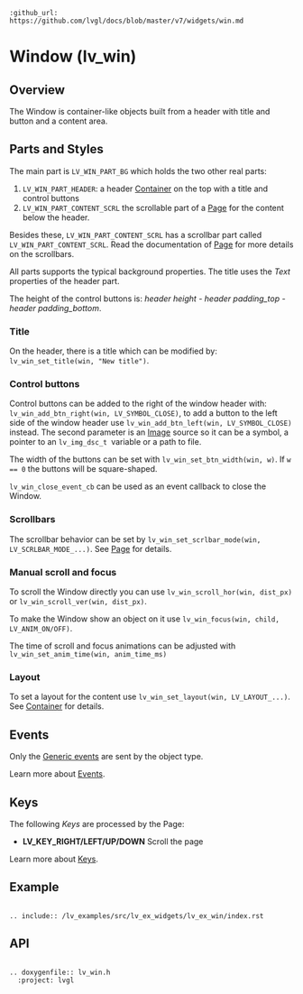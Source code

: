 ```eval_rst
:github_url: https://github.com/lvgl/docs/blob/master/v7/widgets/win.md
```
# Window (lv_win)

## Overview

The Window is container-like objects built from a header with title and button and a content area. 

 
## Parts and Styles
The main part is `LV_WIN_PART_BG` which holds the two other real parts:
1. `LV_WIN_PART_HEADER`: a header [Container](/widgets/cont) on the top with a title and control buttons
2. `LV_WIN_PART_CONTENT_SCRL` the scrollable part of a [Page](/widgets/page) for the content below the header. 


Besides these, `LV_WIN_PART_CONTENT_SCRL` has a scrollbar part called `LV_WIN_PART_CONTENT_SCRL`.
Read the documentation of [Page](/widgets/page) for more details on the scrollbars.

All parts supports the typical background properties. The title uses the *Text* properties of the header part.
 
The height of the control buttons is: *header height - header padding_top -  header padding_bottom*.
 

### Title
On the header, there is a title which can be modified by: `lv_win_set_title(win, "New title")`. 

### Control buttons
Control buttons can be added to the right of the window header with: `lv_win_add_btn_right(win, LV_SYMBOL_CLOSE)`, to add a button to the left side of the window header use `lv_win_add_btn_left(win, LV_SYMBOL_CLOSE)` instead.
The second parameter is an [Image](/widgets/img) source so it can be a symbol, a pointer to an `lv_img_dsc_t `variable or a path to file.

The width of the buttons can be set with `lv_win_set_btn_width(win, w)`. If `w == 0` the buttons will be square-shaped.

`lv_win_close_event_cb` can be used as an event callback to close the Window.

### Scrollbars

The scrollbar behavior can be set by `lv_win_set_scrlbar_mode(win, LV_SCRLBAR_MODE_...)`. 
See [Page](/widgets/page) for details.

### Manual scroll and focus
To scroll the Window directly you can use `lv_win_scroll_hor(win, dist_px)` or `lv_win_scroll_ver(win, dist_px)`.

To make the Window show an object on it use `lv_win_focus(win, child, LV_ANIM_ON/OFF)`.

The time of scroll and focus animations can  be adjusted with `lv_win_set_anim_time(win, anim_time_ms)`

### Layout
To set a layout for the content use `lv_win_set_layout(win, LV_LAYOUT_...)`. 
See [Container](/widgets/cont) for details.

## Events
Only the [Generic events](/overview/event.html#generic-events) are sent by the object type.

Learn more about [Events](/overview/event).

## Keys

The following *Keys* are processed by the Page:
- **LV_KEY_RIGHT/LEFT/UP/DOWN** Scroll the page

Learn more about [Keys](/overview/indev).


## Example

```eval_rst

.. include:: /lv_examples/src/lv_ex_widgets/lv_ex_win/index.rst

```


## API 

```eval_rst

.. doxygenfile:: lv_win.h
  :project: lvgl
        
```
